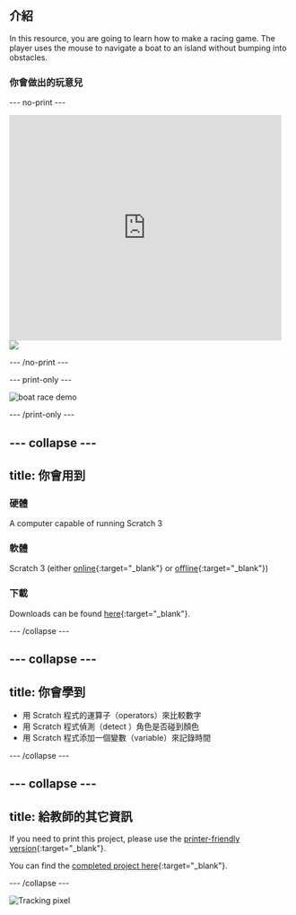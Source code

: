 ## 介紹

In this resource, you are going to learn how to make a racing game. The player uses the mouse to navigate a boat to an island without bumping into obstacles.

### 你會做出的玩意兒

\--- no-print \---

<div class="scratch-preview">
  <iframe allowtransparency="true" width="485" height="402" src="https://scratch.mit.edu/projects/embed/276662533/?autostart=false" frameborder="0" scrolling="no"></iframe>
  <img src="images/boat_race_demo.png">
</div>

\--- /no-print \---

\--- print-only \---

![boat race demo](images/boat_race_demo.png)

\--- /print-only \---

## \--- collapse \---

## title: 你會用到

### 硬體

A computer capable of running Scratch 3

### 軟體

Scratch 3 (either [online](https://rpf.io/scratchon){:target="_blank"} or [offline](https://rpf.io/scratchoff){:target="_blank"})

### 下載

Downloads can be found [here](https://rpf.io/p/en/boat-race-go){:target="_blank"}.

\--- /collapse \---

## \--- collapse \---

## title: 你會學到

- 用 Scratch 程式的運算子（operators）來比較數字
- 用 Scratch 程式偵測（detect ）角色是否碰到顏色
- 用 Scratch 程式添加一個變數（variable）來記錄時間

\--- /collapse \---

## \--- collapse \---

## title: 給教師的其它資訊

If you need to print this project, please use the [printer-friendly version](https://projects.raspberrypi.org/en/projects/boat-race/print){:target="_blank"}.

You can find the [completed project here](https://rpf.io/p/en/boat-race-get){:target="_blank"}.

\--- /collapse \---

![Tracking pixel](https://code.org/api/hour/begin_codeclub_boatrace.png)